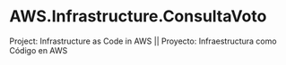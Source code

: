 # AWS.Infrastructure.ConsultaVoto
Project: Infrastructure as Code in AWS || Proyecto: Infraestructura como Código en AWS
